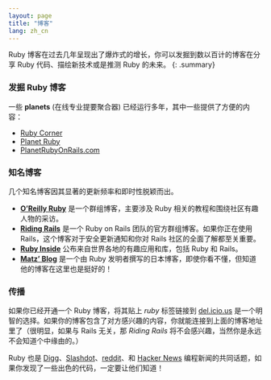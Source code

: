 ```yaml
---
layout: page
title: "博客"
lang: zh_cn
---
```


Ruby 博客在过去几年呈现出了爆炸式的增长，你可以发掘到数以百计的博客在分享 Ruby 代码、描绘新技术或是推测 Ruby 的未来。
{: .summary}

### 发掘 Ruby 博客

一些 **planets** (在线专业提要聚合器) 已经运行多年，其中一些提供了方便的内容：

* [Ruby Corner][4]
* [Planet Ruby][5]
* [PlanetRubyOnRails.com][7]

### 知名博客

几个知名博客因其显著的更新频率和即时性脱颖而出。

* [**O’Reilly Ruby**][8] 是一个群组博客，主要涉及 Ruby 相关的教程和围绕社区有趣人物的采访。
* [**Riding Rails**][9] 是一个 Ruby on Rails 团队的官方群组博客。如果你正在使用 Rails，这个博客对于安全更新通知和你对 Rails 社区的全面了解都至关重要。
* [**Ruby Inside**][10] 公布来自世界各地的有趣应用和库，包括 Ruby 和 Rails。
* [**Matz’ Blog**][11] 是一个由 Ruby 发明者撰写的日本博客，即使你看不懂，但知道他的博客在这里也是挺好的！

### 传播

如果你已经开通一个 Ruby 博客，将其贴上 *ruby* 标签链接到 [del.icio.us][12] 是一个明智的选择。如果你的博客包含了对方感兴趣的内容，你就能连接到上面的博客地址里了（很明显，如果与 Rails
无关，那 *Riding Rails* 将不会感兴趣，当然你是永远不会知道个中缘由的。）

Ruby 也是 [Digg][13]、[Slashdot][14]、[reddit][15]、和 [Hacker News][16] 编程新闻的共同话题，如果你发现了一些出色的代码，一定要让他们知道！



[4]: http://rubycorner.com
[5]: http://planetruby.0x42.net/
[7]: http://www.planetrubyonrails.com/
[8]: http://oreillynet.com/ruby/
[9]: http://weblog.rubyonrails.org/
[10]: http://www.rubyinside.com/
[11]: http://www.rubyist.net/~matz/
[12]: http://del.icio.us
[13]: http://digg.com/programming
[14]: http://developers.slashdot.org/
[15]: http://www.reddit.com/r/ruby
[16]: http://news.ycombinator.com/
